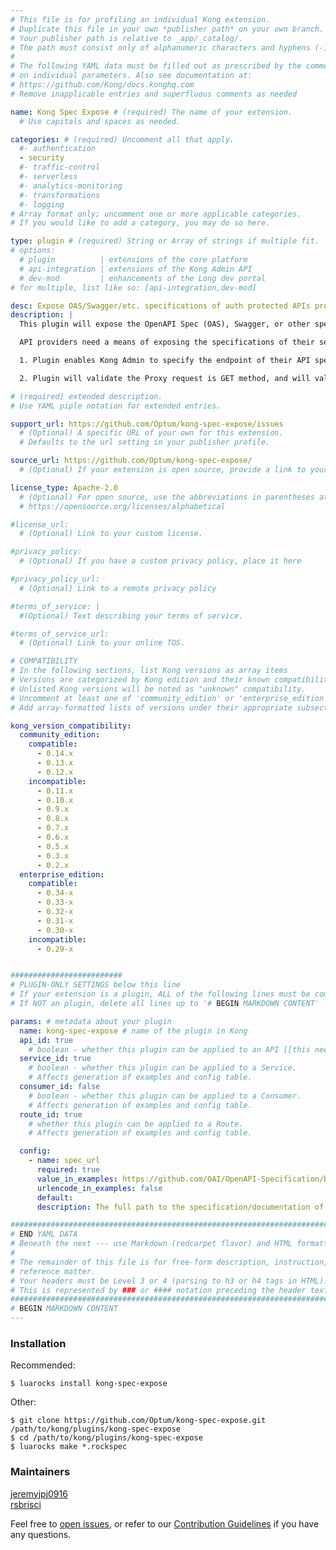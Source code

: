 ```yaml
---
# This file is for profiling an individual Kong extension.
# Duplicate this file in your own *publisher path* on your own branch.
# Your publisher path is relative to _app/_catalog/.
# The path must consist only of alphanumeric characters and hyphens (-).
#
# The following YAML data must be filled out as prescribed by the comments
# on individual parameters. Also see documentation at:
# https://github.com/Kong/docs.konghq.com
# Remove inapplicable entries and superfluous comments as needed

name: Kong Spec Expose # (required) The name of your extension.
  # Use capitals and spaces as needed.

categories: # (required) Uncomment all that apply.
  #- authentication
  - security
  #- traffic-control
  #- serverless
  #- analytics-monitoring
  #- transformations
  #- logging
# Array format only; uncomment one or more applicable categories.
# If you would like to add a category, you may do so here.

type: plugin # (required) String or Array of strings if multiple fit.
# options:
  # plugin          | extensions of the core platform
  # api-integration | extensions of the Kong Admin API
  # dev-mod         | enhancements of the Long dev portal
# for multiple, list like so: [api-integration,dev-mod]

desc: Expose OAS/Swagger/etc. specifications of auth protected APIs proxied by Kong
description: |
  This plugin will expose the OpenAPI Spec (OAS), Swagger, or other specification of auth protected API services fronted by the Kong gateway.

  API providers need a means of exposing the specifications of their services while maintaining authentication on the service itself - this plugin solves this problem by:

  1. Plugin enables Kong Admin to specify the endpoint of their API specification.

  2. Plugin will validate the Proxy request is GET method, and will validate the proxy request ends with "/specz". If these two requirements are met, the endpoint will return the specification of the API Service with Content-Type header identical to what the API Service exposes.

# (required) extended description.
# Use YAML piple notation for extended entries.

support_url: https://github.com/Optum/kong-spec-expose/issues
  # (Optional) A specific URL of your own for this extension.
  # Defaults to the url setting in your publisher profile.

source_url: https://github.com/Optum/kong-spec-expose/
  # (Optional) If your extension is open source, provide a link to your code.

license_type: Apache-2.0
  # (Optional) For open source, use the abbreviations in parentheses at:
  # https://opensource.org/licenses/alphabetical

#license_url:
  # (Optional) Link to your custom license.

#privacy_policy:
  # (Optional) If you have a custom privacy policy, place it here

#privacy_policy_url:
  # (Optional) Link to a remote privacy policy

#terms_of_service: |
  #(Optional) Text describing your terms of service.

#terms_of_service_url:
  # (Optional) Link to your online TOS.

# COMPATIBILITY
# In the following sections, list Kong versions as array items
# Versions are categorized by Kong edition and their known compatibility.
# Unlisted Kong versions will be noted as "unknown" compatibility.
# Uncomment at least one of 'community_edition' or 'enterprise_edition'.
# Add array-formatted lists of versions under their appropriate subsection.

kong_version_compatibility:
  community_edition:
    compatible:
      - 0.14.x
      - 0.13.x
      - 0.12.x
    incompatible:
      - 0.11.x
      - 0.10.x
      - 0.9.x
      - 0.8.x
      - 0.7.x
      - 0.6.x
      - 0.5.x
      - 0.3.x
      - 0.2.x
  enterprise_edition:
    compatible:
      - 0.34-x
      - 0.33-x
      - 0.32-x
      - 0.31-x
      - 0.30-x
    incompatible:
      - 0.29-x


#########################
# PLUGIN-ONLY SETTINGS below this line
# If your extension is a plugin, ALL of the following lines must be completed.
# If NOT an plugin, delete all lines up to '# BEGIN MARKDOWN CONTENT'

params: # metadata about your plugin
  name: kong-spec-expose # name of the plugin in Kong
  api_id: true
    # boolean - whether this plugin can be applied to an API [[this needs more]]
  service_id: true
    # boolean - whether this plugin can be applied to a Service.
    # Affects generation of examples and config table.
  consumer_id: false
    # boolean - whether this plugin can be applied to a Consumer.
    # Affects generation of examples and config table.
  route_id: true
    # whether this plugin can be applied to a Route.
    # Affects generation of examples and config table.

  config:
    - name: spec_url
      required: true
      value_in_examples: https://github.com/OAI/OpenAPI-Specification/blob/master/examples/v2.0/json/petstore.json
      urlencode_in_examples: false
      default:
      description: The full path to the specification/documentation of your service.

###############################################################################
# END YAML DATA
# Beneath the next --- use Markdown (redcarpet flavor) and HTML formatting only.
#
# The remainder of this file is for free-form description, instruction, and
# reference matter.
# Your headers must be Level 3 or 4 (parsing to h3 or h4 tags in HTML).
# This is represented by ### or #### notation preceding the header text.
###############################################################################
# BEGIN MARKDOWN CONTENT
---
```


### Installation

Recommended:

```
$ luarocks install kong-spec-expose
```

Other:

```
$ git clone https://github.com/Optum/kong-spec-expose.git /path/to/kong/plugins/kong-spec-expose
$ cd /path/to/kong/plugins/kong-spec-expose
$ luarocks make *.rockspec
```

### Maintainers

[jeremyjpj0916](https://github.com/jeremyjpj0916)  
[rsbrisci](https://github.com/rsbrisci)  

Feel free to [open issues](https://github.com/Optum/kong-spec-expose/issues), or refer to our [Contribution Guidelines](https://github.com/Optum/kong-spec-expose/blob/master/CONTRIBUTING.md) if you have any questions.

